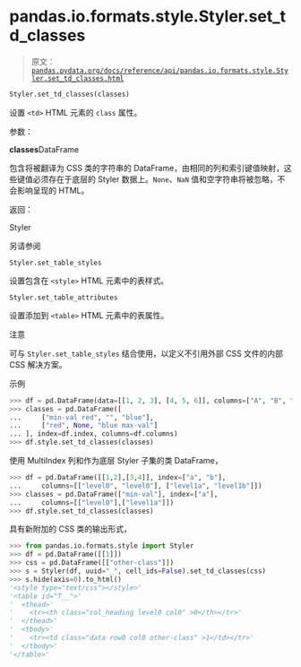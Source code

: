 # pandas.io.formats.style.Styler.set_td_classes

> 原文：[`pandas.pydata.org/docs/reference/api/pandas.io.formats.style.Styler.set_td_classes.html`](https://pandas.pydata.org/docs/reference/api/pandas.io.formats.style.Styler.set_td_classes.html)

```py
Styler.set_td_classes(classes)
```

设置 `<td>` HTML 元素的 `class` 属性。

参数：

**classes**DataFrame

包含将被翻译为 CSS 类的字符串的 DataFrame，由相同的列和索引键值映射，这些键值必须存在于底层的 Styler 数据上。`None`、`NaN` 值和空字符串将被忽略，不会影响呈现的 HTML。

返回：

Styler

另请参阅

`Styler.set_table_styles`

设置包含在 `<style>` HTML 元素中的表样式。

`Styler.set_table_attributes`

设置添加到 `<table>` HTML 元素中的表属性。

注意

可与 `Styler.set_table_styles` 结合使用，以定义不引用外部 CSS 文件的内部 CSS 解决方案。

示例

```py
>>> df = pd.DataFrame(data=[[1, 2, 3], [4, 5, 6]], columns=["A", "B", "C"])
>>> classes = pd.DataFrame([
...     ["min-val red", "", "blue"],
...     ["red", None, "blue max-val"]
... ], index=df.index, columns=df.columns)
>>> df.style.set_td_classes(classes) 
```

使用 MultiIndex 列和作为底层 Styler 子集的类 DataFrame，

```py
>>> df = pd.DataFrame([[1,2],[3,4]], index=["a", "b"],
...     columns=[["level0", "level0"], ["level1a", "level1b"]])
>>> classes = pd.DataFrame(["min-val"], index=["a"],
...     columns=[["level0"],["level1a"]])
>>> df.style.set_td_classes(classes) 
```

具有新附加的 CSS 类的输出形式，

```py
>>> from pandas.io.formats.style import Styler
>>> df = pd.DataFrame([[1]])
>>> css = pd.DataFrame([["other-class"]])
>>> s = Styler(df, uuid="_", cell_ids=False).set_td_classes(css)
>>> s.hide(axis=0).to_html()  
'<style type="text/css"></style>'
'<table id="T__">'
'  <thead>'
'    <tr><th class="col_heading level0 col0" >0</th></tr>'
'  </thead>'
'  <tbody>'
'    <tr><td class="data row0 col0 other-class" >1</td></tr>'
'  </tbody>'
'</table>' 
```
